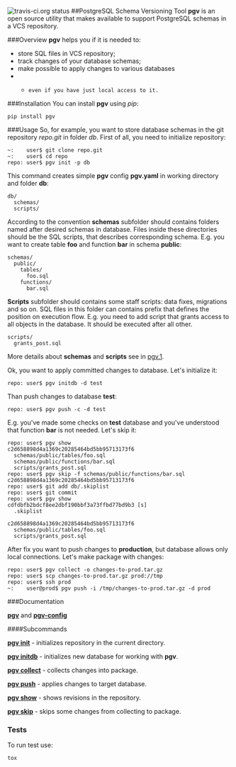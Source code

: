 
![travis-ci.org status](https://travis-ci.org/go1dshtein/pgv.svg?branch=master)
##PostgreSQL Schema Versioning Tool
**pgv** is an open source utility that makes available to support PostgreSQL schemas in a VCS repository.


###Overview
**pgv** helps you if it is needed to:

*   store SQL files in VCS repository;
*   track changes of your database schemas;
*   make possible to apply changes to various databases
* *     even if you have just local access to it.

###Installation
You can install **pgv** using *pip*:

    pip install pgv

###Usage
So, for example, you want to store database schemas in the git repository *repo.git* in folder *db*.
First of all, you need to initialize repository:

	~:    user$ git clone repo.git
	~:    user$ cd repo
	repo: user$ pgv init -p db

This command creates simple **pgv** config **pgv.yaml** in working directory and folder **db**:

    db/
      schemas/
      scripts/

According to the convention **schemas** subfolder should contains folders named after desired schemas in database.
Files inside these directories should be the SQL scripts, that describes corresponding schema.
E.g. you want to create table **foo** and function **bar** in schema **public**:

    schemas/
      public/
        tables/
          foo.sql
        functions/
          bar.sql

**Scripts** subfolder should contains some staff scripts: data fixes, migrations and so on. SQL files in this folder can contains prefix
that defines the position on execution flow. E.g. you need to add script that grants access to all objects in the database. It should be executed after all other.

    scripts/
      grants_post.sql

More details about **schemas** and **scripts** see in [pgv.1](https://github.com/go1dshtein/pgv/blob/master/docs/pgv.1.md).

Ok, you want to apply committed changes to database. Let's initialize it:

	repo: user$ pgv initdb -d test

Than push changes to database **test**:

	repo: user$ pgv push -c -d test

E.g. you've made some checks on **test** database and you've understood that function **bar** is not needed. Let's skip it:

	repo: user$ pgv show
	c2d658898d4a1369c20285464bd5bb95713173f6
	  schemas/public/tables/foo.sql
	  schemas/public/functions/bar.sql
	  scripts/grants_post.sql
	repo: user$ pgv skip -f schemas/public/functions/bar.sql c2d658898d4a1369c20285464bd5bb95713173f6
    repo: user$ git add db/.skiplist
    repo: user$ git commit
    repo: user$ pgv show
    cdfdbfb2bdcf8ee2dbf190bbf3a73ffbd77bd9b3 [s]
      .skiplist

    c2d658898d4a1369c20285464bd5bb95713173f6
      schemas/public/tables/foo.sql
	  scripts/grants_post.sql

After fix you want to push changes to **production**, but database allows only local connections. Let's make package with changes:

	repo: user$ pgv collect -o changes-to-prod.tar.gz
	repo: user$ scp changes-to-prod.tar.gz prod://tmp
	repo: user$ ssh prod
	~:    user@prod$ pgv push -i /tmp/changes-to-prod.tar.gz -d prod

###Documentation

[**pgv**](https://github.com/go1dshtein/pgv/blob/master/docs/pgv.1.md)  and
[**pgv-config**](https://github.com/go1dshtein/pgv/blob/master/docs/pgv.5.md)

####Subcommands

[**pgv init**](https://github.com/go1dshtein/pgv/blob/master/docs/pgv-init.1.md) - initializes repository in the current directory.

[**pgv initdb**](https://github.com/go1dshtein/pgv/blob/master/docs/pgv-initdb.1.md) - initializes new database for working with **pgv**.

[**pgv collect**](https://github.com/go1dshtein/pgv/blob/master/docs/pgv-collect.1.md) - collects changes into package.

[**pgv push**](https://github.com/go1dshtein/pgv/blob/master/docs/pgv-push.1.md) - applies changes to target database.

[**pgv show**](https://github.com/go1dshtein/pgv/blob/master/docs/pgv-show.1.md) - shows revisions in the repository.

[**pgv skip**](https://github.com/go1dshtein/pgv/blob/master/docs/pgv-skip.1.md) - skips some changes from collecting to package.

### Tests

To run test use:

	tox

